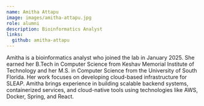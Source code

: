 ```yaml
---
name: Amitha Attapu
image: images/amitha-attapu.jpg
role: alumni
description: Bioinformatics Analyst
links:
  github: amitha-attapu
---
```


Amitha is a bioinformatics analyst who joined the lab in January 2025. She earned her B.Tech in Computer Science from Keshav Memorial Institute of Technology and her M.S. in Computer Science from the University of South Florida. Her work focuses on developing cloud-based infrastructure for SLEAP. Amitha brings experience in building scalable backend systems, containerized services, and cloud-native tools using technologies like AWS, Docker, Spring, and React.